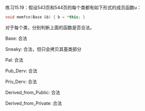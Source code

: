 练习15.19：假设543页和544页的每个类都有如下形式的成员函数u：

```c++
void memfcn(Base &b) { b = *this; }
```

对于每个类，分别判断上面的函数是否合法。

Base: 合法

Sneaky: 合法，但只会拷贝其基类部分

Pal: 合法

Pub_Derv: 合法

Priv_Derv: 合法

Derived_from_Public: 合法

Derived_from_Private: 合法
